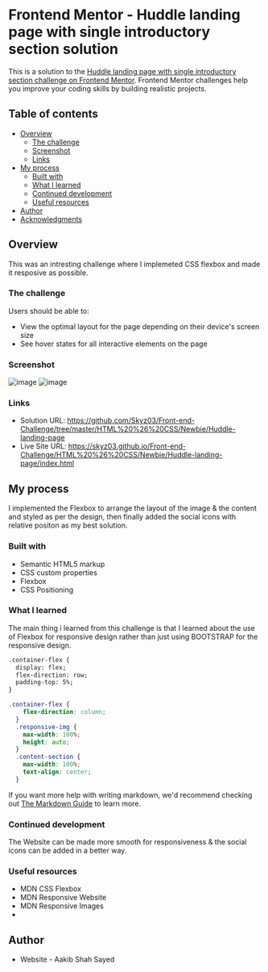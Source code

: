 # Frontend Mentor - Huddle landing page with single introductory section solution

This is a solution to the [Huddle landing page with single introductory section challenge on Frontend Mentor](https://www.frontendmentor.io/challenges/huddle-landing-page-with-a-single-introductory-section-B_2Wvxgi0). Frontend Mentor challenges help you improve your coding skills by building realistic projects. 

## Table of contents

- [Overview](#overview)
  - [The challenge](#the-challenge)
  - [Screenshot](#screenshot)
  - [Links](#links)
- [My process](#my-process)
  - [Built with](#built-with)
  - [What I learned](#what-i-learned)
  - [Continued development](#continued-development)
  - [Useful resources](#useful-resources)
- [Author](#author)
- [Acknowledgments](#acknowledgments)


## Overview
This was an intresting challenge where I implemeted CSS flexbox and made it resposive as possible.


### The challenge

Users should be able to:

- View the optimal layout for the page depending on their device's screen size
- See hover states for all interactive elements on the page

### Screenshot

![image](https://user-images.githubusercontent.com/42742924/119970483-81198180-bfcf-11eb-9383-642fdf683e03.png)
![image](https://user-images.githubusercontent.com/42742924/119970720-cccc2b00-bfcf-11eb-911d-c68135f525c7.png)

### Links

- Solution URL: https://github.com/Skyz03/Front-end-Challenge/tree/master/HTML%20%26%20CSS/Newbie/Huddle-landing-page
- Live Site URL: https://skyz03.github.io/Front-end-Challenge/HTML%20%26%20CSS/Newbie/Huddle-landing-page/index.html

## My process

I implemented the Flexbox to arrange the layout of the image & the content and styled as per the design, then finally added the social icons with relative positon as my best solution.

### Built with

- Semantic HTML5 markup
- CSS custom properties
- Flexbox
- CSS Positioning

### What I learned
The main thing i learned from this challenge is that I learned about the use of Flexbox for responsive design rather than just using BOOTSTRAP for the responsive design.

```html
.container-flex {
  display: flex;
  flex-direction: row;
  padding-top: 5%;
}
```
```css
.container-flex {
    flex-direction: column;
  }
  .responsive-img {
    max-width: 100%;
    height: auto;
  }
  .content-section {
    max-width: 100%;
    text-align: center;
  }
```

If you want more help with writing markdown, we'd recommend checking out [The Markdown Guide](https://www.markdownguide.org/) to learn more.

### Continued development

The Website can be made more smooth for responsiveness & the social icons can be added in a better way.

### Useful resources

- MDN CSS Flexbox 
- MDN Responsive Website 
- MDN Responsive Images
- 
## Author

- Website - Aakib Shah Sayed
